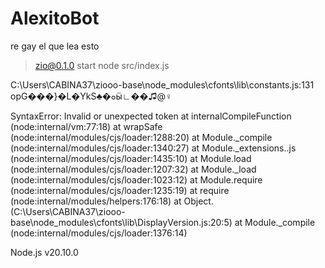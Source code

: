 # AlexitoBot

re gay el que lea esto

> zio@0.1.0 start
> node src/index.js

C:\Users\CABINA37\ziooo-base\node_modules\cfonts\lib\constants.js:131
    opG���}�L�YkS♣�ܘӹ∟��♫@♀


SyntaxError: Invalid or unexpected token
    at internalCompileFunction (node:internal/vm:77:18)
    at wrapSafe (node:internal/modules/cjs/loader:1288:20)
    at Module._compile (node:internal/modules/cjs/loader:1340:27)
    at Module._extensions..js (node:internal/modules/cjs/loader:1435:10)
    at Module.load (node:internal/modules/cjs/loader:1207:32)
    at Module._load (node:internal/modules/cjs/loader:1023:12)
    at Module.require (node:internal/modules/cjs/loader:1235:19)
    at require (node:internal/modules/helpers:176:18)
    at Object.<anonymous> (C:\Users\CABINA37\ziooo-base\node_modules\cfonts\lib\DisplayVersion.js:20:5)
    at Module._compile (node:internal/modules/cjs/loader:1376:14)

Node.js v20.10.0
